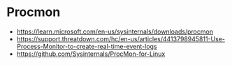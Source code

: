 # Procmon
- https://learn.microsoft.com/en-us/sysinternals/downloads/procmon
- https://support.threatdown.com/hc/en-us/articles/4413798945811-Use-Process-Monitor-to-create-real-time-event-logs
- https://github.com/Sysinternals/ProcMon-for-Linux
